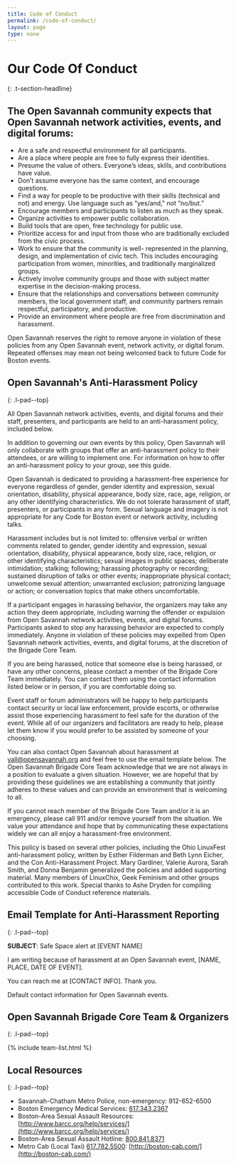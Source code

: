 ```yaml
---
title: Code of Conduct
permalink: /code-of-conduct/
layout: page
type: none
---
```



# Our Code Of Conduct
{: .t-section-headline}

## The Open Savannah community expects that Open Savannah network activities, events, and digital forums:

* Are a safe and respectful environment for all participants.
* Are a place where people are free to fully express their identities.
* Presume the value of others. Everyone’s ideas, skills, and contributions have value.
* Don’t assume everyone has the same context, and encourage questions.
* Find a way for people to be productive with their skills (technical and not) and energy. Use language such as “yes/and," not “no/but.”
* Encourage members and participants to listen as much as they speak.
* Organize activities to empower public collaboration.
* Build tools that are open, free technology for public use.
* Prioritize access for and input from those who are traditionally excluded from the civic process.
* Work to ensure that the community is well- represented in the planning, design, and implementation of civic tech. This includes encouraging participation from women, minorities, and traditionally marginalized groups.
* Actively involve community groups and those with subject matter expertise in the decision-making process.
* Ensure that the relationships and conversations between community members, the local government staff, and community partners remain respectful, participatory, and productive.
* Provide an environment where people are free from discrimination and harassment.

Open Savannah reserves the right to remove anyone in violation of these policies from any Open Savannah event, network activity, or digital forum. Repeated offenses may mean not being welcomed back to future Code for Boston events.

## Open Savannah's Anti-Harassment Policy
{: .l-pad--top}

All Open Savannah network activities, events, and digital forums and their staff, presenters, and participants are held to an anti-harassment policy, included below.

In addition to governing our own events by this policy, Open Savannah will only collaborate with groups that offer an anti-harassment policy to their attendees, or are willing to implement one. For information on how to offer an anti-harassment policy to your group, see this guide.

Open Savannah is dedicated to providing a harassment-free experience for everyone regardless of gender, gender identity and expression, sexual orientation, disability, physical appearance, body size, race, age, religion, or any other identifying characteristics. We do not tolerate harassment of staff, presenters, or participants in any form. Sexual language and imagery is not appropriate for any Code for Boston event or network activity, including talks.

Harassment includes but is not limited to: offensive verbal or written comments related to gender, gender identity and expression, sexual orientation, disability, physical appearance, body size, race, religion, or other identifying characteristics; sexual images in public spaces; deliberate intimidation; stalking; following; harassing photography or recording; sustained disruption of talks or other events; inappropriate physical contact; unwelcome sexual attention; unwarranted exclusion; patronizing language or action; or conversation topics that make others uncomfortable.

If a participant engages in harassing behavior, the organizers may take any action they deem appropriate, including warning the offender or expulsion from Open Savannah network activities, events, and digital forums. Participants asked to stop any harassing behavior are expected to comply immediately. Anyone in violation of these policies may expelled from Open Savannah network activities, events, and digital forums, at the discretion of the Brigade Core Team.

If you are being harassed, notice that someone else is being harassed, or have any other concerns, please contact a member of the Brigade Core Team immediately. You can contact them using the contact information listed below or in person, if you are comfortable doing so.

Event staff or forum administrators will be happy to help participants contact security or local law enforcement, provide escorts, or otherwise assist those experiencing harassment to feel safe for the duration of the event. While all of our organizers and facilitators are ready to help, please let them know if you would prefer to be assisted by someone of your choosing.

You can also contact Open Savannah about harassment at [yall@opensavannah.org](javascript:void(location.href='mailto:'+String.fromCharCode(121,97,108,108,64,111,112,101,110,115,97,118,97,110,110,97,104,46,111,114,103)+'?subject=Safe%20Space%20alert%20at%20%5BEVENT%20NAME%5D&amp;body=I%20am%20writing%20because%20of%20harassment%20at%20a%20Open%20Savannah%20event%2C%20%5BNAME%2C%20PLACE%2C%20DATE%20OF%20EVENT%5D.%0A%0AYou%20can%20reach%20me%20at%20%5BCONTACT%20INFO%5D.%20Thank%20you.'))&nbsp;and feel free to use the email template below. The Open Savannah Brigade Core Team acknowledge that we are not always in a position to evaluate a given situation. However, we are hopeful that by providing these guidelines we are establishing a community that jointly adheres to these values and can provide an environment that is welcoming to all.

If you cannot reach member of the Brigade Core Team and/or it is an emergency, please call 911 and/or remove yourself from the situation. We value your attendance and hope that by communicating these expectations widely we can all enjoy a harassment-free environment.

This policy is based on several other policies, including the Ohio LinuxFest anti-harassment policy, written by Esther Filderman and Beth Lynn Eicher, and the Con Anti-Harassment Project. Mary Gardiner, Valerie Aurora, Sarah Smith, and Donna Benjamin generalized the policies and added supporting material. Many members of LinuxChix, Geek Feminism and other groups contributed to this work. Special thanks to Ashe Dryden for compiling accessible Code of Conduct reference materials.

## Email Template for Anti-Harassment Reporting
{: .l-pad--top}

**SUBJECT**: Safe Space alert at [EVENT NAME]

I am writing because of harassment at an Open Savannah event, [NAME, PLACE, DATE OF EVENT].

You can reach me at [CONTACT INFO]. Thank you.

Default contact information for Open Savannah events.

## Open Savannah Brigade Core Team & Organizers
{: .l-pad--top}

{% include team-list.html %}

## Local Resources
{: .l-pad--top}

* Savannah-Chatham Metro Police, non-emergency: 912-652-6500
* Boston Emergency Medical Services: [617.343.2367](tel:6173432367)
* Boston-Area Sexual Assault Resources: [http://www.barcc.org/help/services/](http://www.barcc.org/help/services/)
* Boston-Area Sexual Assault Hotline: [800.841.8371](8008418371)
* Metro Cab (Local Taxi) [617.782.5500](tel:6177825500): [http://boston-cab.com/](http://boston-cab.com/)